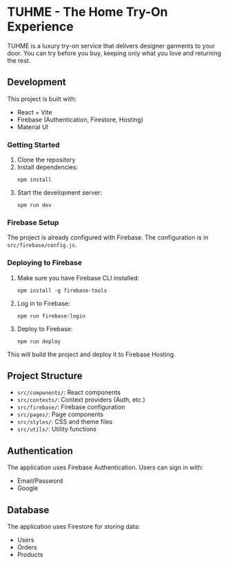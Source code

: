 # TUHME - The Home Try-On Experience

TUHME is a luxury try-on service that delivers designer garments to your door. You can try before you buy, keeping only what you love and returning the rest.

## Development

This project is built with:
- React + Vite
- Firebase (Authentication, Firestore, Hosting)
- Material UI

### Getting Started

1. Clone the repository
2. Install dependencies:
   ```
   npm install
   ```
3. Start the development server:
   ```
   npm run dev
   ```

### Firebase Setup

The project is already configured with Firebase. The configuration is in `src/firebase/config.js`.

### Deploying to Firebase

1. Make sure you have Firebase CLI installed:
   ```
   npm install -g firebase-tools
   ```

2. Log in to Firebase:
   ```
   npm run firebase:login
   ```

3. Deploy to Firebase:
   ```
   npm run deploy
   ```

This will build the project and deploy it to Firebase Hosting.

## Project Structure

- `src/components/`: React components
- `src/contexts/`: Context providers (Auth, etc.)
- `src/firebase/`: Firebase configuration
- `src/pages/`: Page components
- `src/styles/`: CSS and theme files
- `src/utils/`: Utility functions

## Authentication

The application uses Firebase Authentication. Users can sign in with:
- Email/Password
- Google

## Database

The application uses Firestore for storing data:
- Users
- Orders
- Products

<!-- Storage section removed as it's not being used yet -->
<!-- Will add back when Firebase Storage is integrated -->
